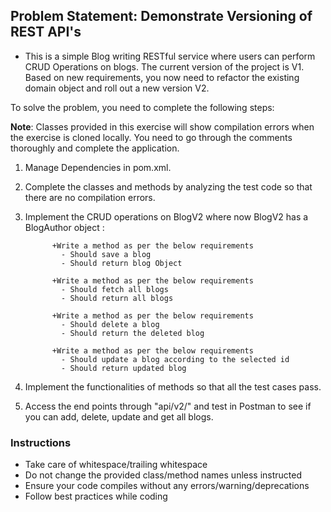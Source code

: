 ## Problem Statement: Demonstrate Versioning of REST API's

* This is a simple Blog writing RESTful service where users can perform CRUD Operations on blogs. 
The current version of the project is V1. 
Based on new requirements, you now need to refactor the existing domain object and  roll out a new version V2.

To solve the problem, you need to complete the following steps:

**Note**: Classes provided in this exercise will show compilation errors when the exercise is cloned locally.
You need to go through the comments thoroughly and complete the application.

  1. Manage Dependencies in pom.xml.
  2. Complete the classes and methods by analyzing the test code so that there are no compilation errors.
  3. Implement the CRUD operations on BlogV2 where now BlogV2 has a BlogAuthor object :
     
               +Write a method as per the below requirements
                 - Should save a blog
                 - Should return blog Object
                
               +Write a method as per the below requirements
                 - Should fetch all blogs
                 - Should return all blogs
                                      
               +Write a method as per the below requirements
                 - Should delete a blog
                 - Should return the deleted blog
                 
               +Write a method as per the below requirements
                 - Should update a blog according to the selected id
                 - Should return updated blog
  4. Implement the functionalities of methods so that all the test cases pass.
  5. Access the end points through "api/v2/" and test in Postman to see if you can add, delete, update and get all blogs.
             


### Instructions
 - Take care of whitespace/trailing whitespace
 - Do not change the provided class/method names unless instructed
 - Ensure your code compiles without any errors/warning/deprecations 
 - Follow best practices while coding



